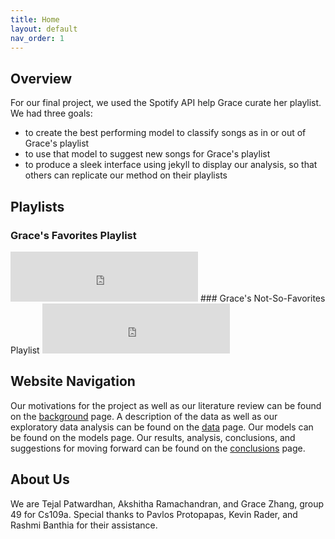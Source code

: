 ```yaml
---
title: Home
layout: default
nav_order: 1
---
```


## Overview
For our final project, we used the Spotify API help Grace curate her playlist. We had three goals:
+ to create the best performing model to classify songs as in or out of Grace's playlist
+ to use that model to suggest new songs for Grace's playlist
+ to produce a sleek interface using jekyll to display our analysis, so that others can replicate our method on their playlists

## Playlists
### Grace's Favorites Playlist
<iframe src="https://open.spotify.com/embed/user/gzgracez2/playlist/6Jpt5r9KD8FEUDioBFV0r0" width="300" height="80" frameborder="0" allowtransparency="true" allow="encrypted-media"></iframe>
### Grace's Not-So-Favorites Playlist
<iframe src="https://open.spotify.com/embed/user/gzgracez2/playlist/4B3qR5p6PD8nXXeq4C0Gz7" width="300" height="80" frameborder="0" allowtransparency="true" allow="encrypted-media"></iframe>

## Website Navigation
Our motivations for the project as well as our literature review can be found on the [background](background.html) page. 
A description of the data as well as our exploratory data analysis can be found on the [data](data.html) page.
Our models can be found on the models page. 
Our results, analysis, conclusions, and suggestions for moving forward can be found on the [conclusions](conclusions.html) page.

## About Us
We are Tejal Patwardhan, Akshitha Ramachandran, and Grace Zhang, group 49 for Cs109a. 
Special thanks to Pavlos Protopapas, Kevin Rader, and Rashmi Banthia for their assistance.
